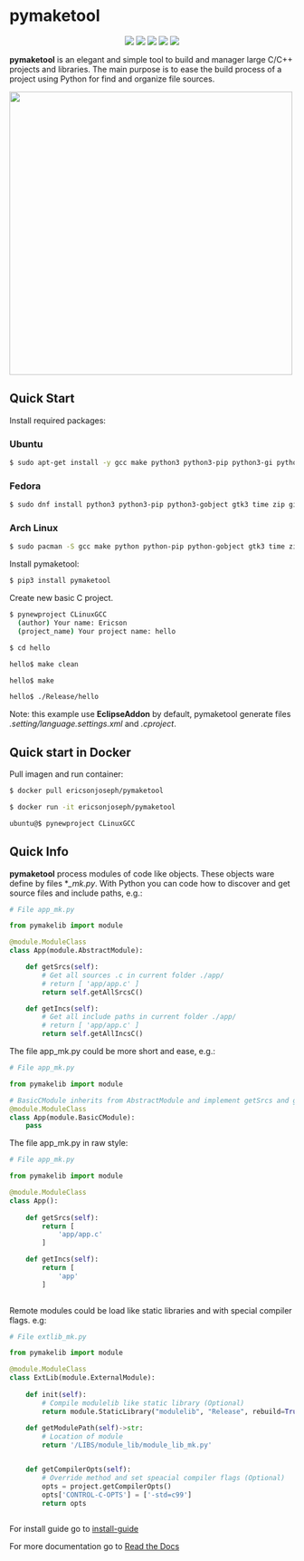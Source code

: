 # pymaketool
<p align=center>
<img src="https://img.shields.io/pypi/l/pymaketool.svg">
<img src="https://img.shields.io/pypi/wheel/pymaketool.svg">
<img src="https://img.shields.io/badge/python-%3E=_3.6-green.svg">
<img src="https://img.shields.io/github/v/tag/ericsonj/pymaketool">
<img src="https://github.com/ericsonj/pymaketool/workflows/Test/badge.svg?branch=master">
</p>

**pymaketool** is an elegant and simple tool to build and manager large C/C++ projects and libraries.
The main purpose is to ease the build process of a project using Python for find and organize file sources.

<img src="https://github.com/ericsonj/pymaketool/raw/master/images/makefile_pyfile.jpg" alt="" title="makefile vs pymaketool" width="500" />

## Quick Start

Install required packages:

### Ubuntu
```bash
$ sudo apt-get install -y gcc make python3 python3-pip python3-gi python3-gi-cairo gir1.2-gtk-3.0 git time zip
```

### Fedora
```bash
$ sudo dnf install python3 python3-pip python3-gobject gtk3 time zip git gcc
```

### Arch Linux
```bash
$ sudo pacman -S gcc make python python-pip python-gobject gtk3 time zip git 
```

Install pymaketool:
```bash
$ pip3 install pymaketool 
```

Create new basic C project.
```bash
$ pynewproject CLinuxGCC
  (author) Your name: Ericson
  (project_name) Your project name: hello

$ cd hello

hello$ make clean

hello$ make

hello$ ./Release/hello
```
Note: this example use **EclipseAddon** by default, pymaketool generate files *.setting/language.settings.xml* and *.cproject*.

## Quick start in Docker

Pull imagen and run container:
```bash
$ docker pull ericsonjoseph/pymaketool

$ docker run -it ericsonjoseph/pymaketool

ubuntu@$ pynewproject CLinuxGCC
```

## Quick Info

 **pymaketool** process modules of code like objects. These objects ware define by files **_mk.py*. With Python you can code how to discover and get source files and include paths, e.g.:

```python
# File app_mk.py

from pymakelib import module

@module.ModuleClass
class App(module.AbstractModule):

    def getSrcs(self):
        # Get all sources .c in current folder ./app/
        # return [ 'app/app.c' ]
        return self.getAllSrcsC() 

    def getIncs(self):
        # Get all include paths in current folder ./app/
        # return [ 'app/app.c' ]
        return self.getAllIncsC()

```

The file app_mk.py could be more short and ease, e.g.:

```python
# File app_mk.py

from pymakelib import module

# BasicCModule inherits from AbstractModule and implement getSrcs and getIncs.
@module.ModuleClass
class App(module.BasicCModule):
    pass
```

The file app_mk.py in raw style:

```python
# File app_mk.py

from pymakelib import module

@module.ModuleClass
class App():
    
    def getSrcs(self):
        return [
            'app/app.c'
        ]

    def getIncs(self):
        return [
            'app'
        ]
    
```

Remote modules could be load like static libraries  and with special compiler flags. e.g:

```python
# File extlib_mk.py

from pymakelib import module

@module.ModuleClass
class ExtLib(module.ExternalModule):
    
    def init(self):
        # Compile modulelib like static library (Optional)
        return module.StaticLibrary("modulelib", "Release", rebuild=True)
     
    def getModulePath(self)->str:
        # Location of module
        return '/LIBS/module_lib/module_lib_mk.py'


    def getCompilerOpts(self):
        # Override method and set speacial compiler flags (Optional)
        opts = project.getCompilerOpts()
        opts['CONTROL-C-OPTS'] = ['-std=c99']
        return opts
    
```

For install guide go to [install-guide](docs/install/install-guide.md)

For more documentation go to [Read the Docs](https://pymaketool.readthedocs.io/en/latest/) 